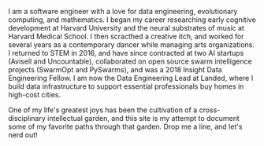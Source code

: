 I am a software engineer with a love for data engineering, evolutionary computing,
and mathematics. I began my career researching early cognitive 
development at Harvard University and the neural substrates of music at Harvard 
Medical School. I then scracthed a creative itch, and worked for several years 
as a contemporary dancer while managing arts organizations. I returned to STEM 
in 2016, and have since contracted at two AI startups (Avisell and Uncountable), 
collaborated on open source swarm intelligence projects (SwarmOpt 
and PySwarms), and was a 2018 Insight Data Engineering Fellow. I am now the Data
Engineering Lead at Landed, where I build data infrastructure to support essential
professionals buy homes in high-cost cities.

One of my life's greatest joys has been the cultivation of a cross-disciplinary
intellectual garden, and this site is my attempt to document some of my favorite 
paths through that garden. Drop me a line, and let's nerd out!
